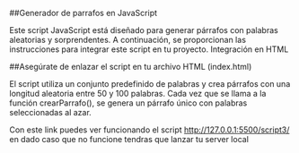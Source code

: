 ##Generador de parrafos  en JavaScript

Este script JavaScript está diseñado para generar párrafos con palabras aleatorias y sorprendentes. A continuación, se proporcionan las instrucciones para integrar este script en tu proyecto.
Integración en HTML

##Asegúrate de enlazar el script en tu archivo HTML (index.html)

<!DOCTYPE html>
<html lang="es">
<head>
    <meta charset="UTF-8">
    <meta name="viewport" content="width=device-width, initial-scale=1.0">
    <script src="script3.js" defer ></script>
    <title>DOM</title>
</head>
<body>
</body>
</html> 

El script utiliza un conjunto predefinido de palabras y crea párrafos con una longitud aleatoria entre 50 y 100 palabras. Cada vez que se llama a la función crearParrafo(), se genera un párrafo único con palabras seleccionadas al azar.

Con este link puedes ver funcionando el script
http://127.0.0.1:5500/script3/
en dado caso que no funcione tendras que lanzar tu server local 